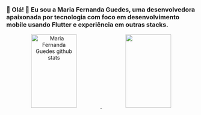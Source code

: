  
### 📱 Olá! 👋 Eu sou a Maria Fernanda Guedes, uma desenvolvedora apaixonada por tecnologia com foco em desenvolvimento mobile usando Flutter e experiência em outras stacks.
<div align="center">
  <a href="https://github.com/MariaFernadaG">
    <img width="49%" height="195px" src="https://github-readme-stats.vercel.app/api?username=MariaFernadaG&show_icons=true&count_private=true&hide_border=true&title_color=9370DB&icon_color=956AF0&text_color=c9d1d9&bg_color=0d1117" alt="Maria Fernanda Guedes github stats" /> 
    <img width="49%" height="195px" src="https://github-readme-stats.vercel.app/api/top-langs/?username=MariaFernadaG&layout=compact&hide_border=true&title_color=9370DB&text_color=c9d1d9&bg_color=0d1117" />
  </a>
</div>

 

